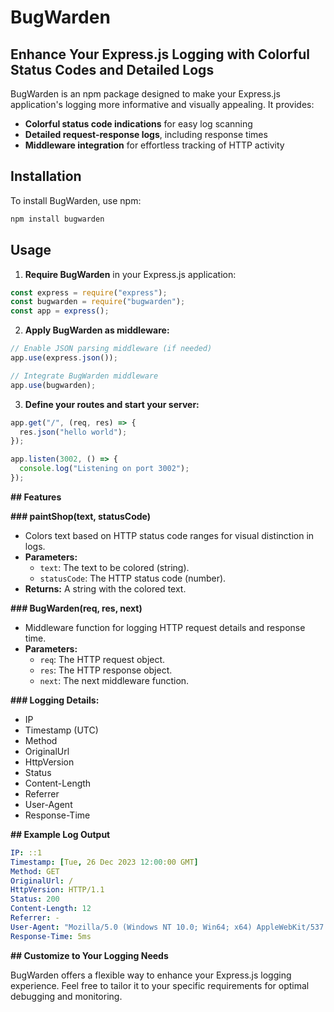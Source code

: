# BugWarden

## Enhance Your Express.js Logging with Colorful Status Codes and Detailed Logs

BugWarden is an npm package designed to make your Express.js application's logging more informative and visually appealing. It provides:

- **Colorful status code indications** for easy log scanning
- **Detailed request-response logs**, including response times
- **Middleware integration** for effortless tracking of HTTP activity

## Installation

To install BugWarden, use npm:

```bash
npm install bugwarden
```

## Usage

1. **Require BugWarden** in your Express.js application:

```javascript
const express = require("express");
const bugwarden = require("bugwarden");
const app = express();
```

2. **Apply BugWarden as middleware:**

```javascript
// Enable JSON parsing middleware (if needed)
app.use(express.json());

// Integrate BugWarden middleware
app.use(bugwarden);
```

3. **Define your routes and start your server:**

```javascript
app.get("/", (req, res) => {
  res.json("hello world");
});

app.listen(3002, () => {
  console.log("Listening on port 3002");
});
```

**## Features**

**### paintShop(text, statusCode)**

- Colors text based on HTTP status code ranges for visual distinction in logs.
- **Parameters:**
  - `text`: The text to be colored (string).
  - `statusCode`: The HTTP status code (number).
- **Returns:** A string with the colored text.

**### BugWarden(req, res, next)**

- Middleware function for logging HTTP request details and response time.
- **Parameters:**
  - `req`: The HTTP request object.
  - `res`: The HTTP response object.
  - `next`: The next middleware function.

**### Logging Details:**

- IP
- Timestamp (UTC)
- Method
- OriginalUrl
- HttpVersion
- Status
- Content-Length
- Referrer
- User-Agent
- Response-Time

**## Example Log Output**

```yaml
IP: ::1
Timestamp: [Tue, 26 Dec 2023 12:00:00 GMT]
Method: GET
OriginalUrl: /
HttpVersion: HTTP/1.1
Status: 200
Content-Length: 12
Referrer: -
User-Agent: "Mozilla/5.0 (Windows NT 10.0; Win64; x64) AppleWebKit/537.36 (KHTML, like Gecko) Chrome/96.0.4664.110 Safari/537.36"
Response-Time: 5ms
```

**## Customize to Your Logging Needs**

BugWarden offers a flexible way to enhance your Express.js logging experience. Feel free to tailor it to your specific requirements for optimal debugging and monitoring.
